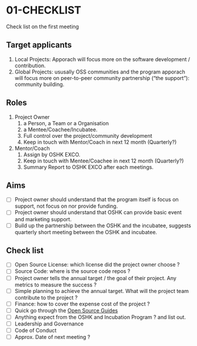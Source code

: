 # 01-CHECKLIST
Check list on the first meeting

## Target applicants

1. Local Projects: Apporach will focus more on the software development / contribution.
1. Global Projects: ususally OSS communities and the program apporach will focus more on peer-to-peer community partnership (“the support”): community building. 

## Roles

1. Project Owner
   1. a Person, a Team or a Organisation
   1. a Mentee/Coachee/Incubatee.
   1. Full control over the project/community development
   1. Keep in touch with Mentor/Coach in next 12 month (Quarterly?)
1. Mentor/Coach
   1. Assign by OSHK EXCO.
   1. Keep in touch with Mentee/Coachee in next 12 month (Quarterly?)
   1. Summary Report to OSHK EXCO after each meetings.

## Aims

- [ ] Project owner should understand that the program itself is focus on support, not focus on nor provide funding.
- [ ] Project owner should understand that OSHK can provide basic event and marketing support.
- [ ] Build up the partnership between the OSHK and the incubatee, suggests quarterly short meeting between the OSHK and incubatee.

## Check list
- [ ] Open Source License: which license did the project owner choose ?
- [ ] Source Code: where is the source code repos ?
- [ ] Project owner tells the annual target / the goal of their project. Any metrics to measure the success ?
- [ ] Simple planning to achieve the annual target. What will the project team contribute to the project ?
- [ ] Finance: how to cover the expense cost of the project ?
- [ ] Quick go through the [Open Source Guides](https://opensource.guide/)
- [ ] Anything expect from the OSHK and Incubation Program ? and list out.
- [ ] Leadership and Governance
- [ ] Code of Conduct
- [ ] Approx. Date of next meeting ?
